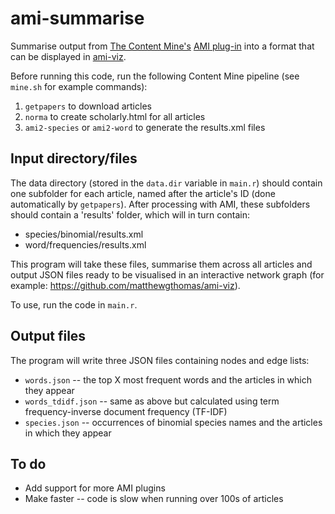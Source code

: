 # ami-summarise
Summarise output from [The Content Mine's](http://contentmine.org/) [AMI plug-in](https://github.com/ContentMine/ami-plugin) into a format that can be displayed in [ami-viz](https://github.com/matthewgthomas/ami-viz).

Before running this code, run the following Content Mine pipeline (see `mine.sh` for example commands):

1. `getpapers` to download articles
2. `norma` to create scholarly.html for all articles
3. `ami2-species` or `ami2-word` to generate the results.xml files

## Input directory/files
The data directory (stored in the `data.dir` variable in `main.r`) should contain one subfolder for each article, named after the article's ID (done automatically by `getpapers`). After processing with AMI, these subfolders should contain a 'results' folder, which will in turn contain:

- species/binomial/results.xml
- word/frequencies/results.xml

This program will take these files, summarise them across all articles and output JSON files ready to be visualised in an interactive network graph (for example: https://github.com/matthewgthomas/ami-viz).

To use, run the code in `main.r`.

## Output files
The program will write three JSON files containing nodes and edge lists:

- `words.json` -- the top X most frequent words and the articles in which they appear
- `words_tdidf.json` -- same as above but calculated using term frequency-inverse document frequency (TF-IDF)
- `species.json` -- occurrences of binomial species names and the articles in which they appear

## To do

- Add support for more AMI plugins
- Make faster -- code is slow when running over 100s of articles
